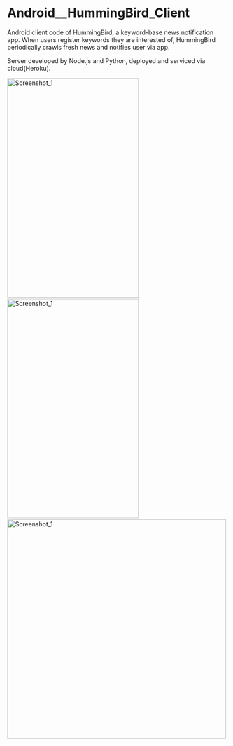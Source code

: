 Android__HummingBird_Client
===========================

Android client code of HummingBird, a keyword-base news notification app.
When users register keywords they are interested of, HummingBird periodically crawls fresh news and notifies user via app.

Server developed by Node.js and Python, deployed and serviced via cloud(Heroku). 

<img src="https://cloud.githubusercontent.com/assets/3176340/3774453/5d431264-192b-11e4-810c-a5e06f999ddb.png" alt="Screenshot_1" width="300px" height="500px" />&nbsp;<img src="https://cloud.githubusercontent.com/assets/3176340/3774455/60bd8a50-192b-11e4-827a-2d6ef232e5d9.png" alt="Screenshot_1" width="300px" height="500px" />&nbsp;<img src="https://cloud.githubusercontent.com/assets/3176340/3774456/6287d48a-192b-11e4-9ab8-b545c5b07634.png" alt="Screenshot_1" width="500px" height="500px" />
